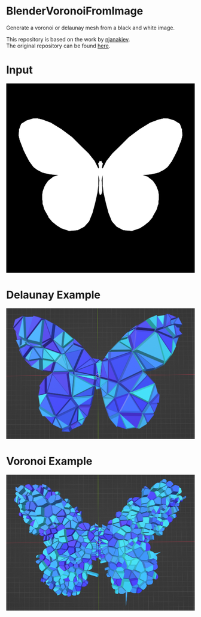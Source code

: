 # BlenderVoronoiFromImage
Generate a voronoi or delaunay mesh from a black and white image.  
  
This repository is based on the work by <a href="https://github.com/njanakiev">njanakiev</a>.  
The original repository can be found <a href="https://github.com/njanakiev/blender-scripting/blob/master/scripts/voronoi_landscape.py">here</a>.

# Input
![assets/butterfly](assets/butterfly.png)

# Delaunay Example
![assets/delaunay](assets/delaunay.png)

# Voronoi Example
![assets/voronoi](assets/voronoi.png)